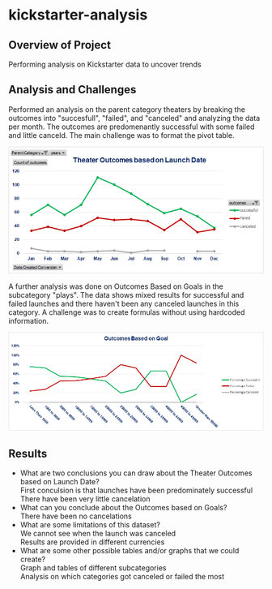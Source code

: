 # kickstarter-analysis


## Overview of Project
Performing analysis on Kickstarter data to uncover trends

## Analysis and Challenges
Performed an analysis on the parent category theaters by breaking the outcomes into "succesfull", "failed", and "canceled" and analyzing the data per month.
The outcomes are predomenantly successful with some failed and little canceld. The main challenge was to format the pivot table.

![Theater_Outcomes_vs_Launch](https://github.com/Gerry84/kickstarter-analysis/blob/master/Theater_Outcomes_vs_Launch.png)

A further analysis was done on Outcomes Based on Goals in the subcategory "plays". The data shows mixed results for successful and failed launches and there haven't been any canceled launches in this category. A challenge was to create formulas without using hardcoded information.

![Outcomes_vs_Goals](https://github.com/Gerry84/kickstarter-analysis/blob/master/Outcomes_vs_Goals.png)

## Results
* What are two conclusions you can draw about the Theater Outcomes based on Launch Date?<br>
  First conculsion is that launches have been predominately successful<br>
  There have been very little cancelation<br>
* What can you conclude about the Outcomes based on Goals?<br>
  There have been no cancelations<br>
* What are some limitations of this dataset?<br>
  We cannot see when the launch was canceled<br>
  Results are provided in different currencies<br>
* What are some other possible tables and/or graphs that we could create?<br>
  Graph and tables of different subcategories<br>
  Analysis on which categories got canceled or failed the most<br>
